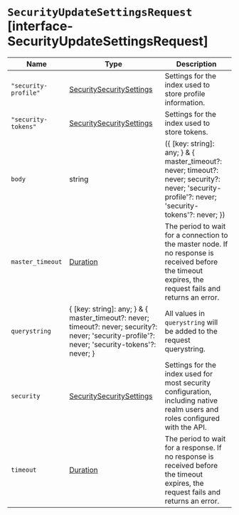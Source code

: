 # `SecurityUpdateSettingsRequest` [interface-SecurityUpdateSettingsRequest]

| Name | Type | Description |
| - | - | - |
| `"security-profile"` | [SecuritySecuritySettings](./SecuritySecuritySettings.md) | Settings for the index used to store profile information. |
| `"security-tokens"` | [SecuritySecuritySettings](./SecuritySecuritySettings.md) | Settings for the index used to store tokens. |
| `body` | string | ({ [key: string]: any; } & { master_timeout?: never; timeout?: never; security?: never; 'security-profile'?: never; 'security-tokens'?: never; }) | All values in `body` will be added to the request body. |
| `master_timeout` | [Duration](./Duration.md) | The period to wait for a connection to the master node. If no response is received before the timeout expires, the request fails and returns an error. |
| `querystring` | { [key: string]: any; } & { master_timeout?: never; timeout?: never; security?: never; 'security-profile'?: never; 'security-tokens'?: never; } | All values in `querystring` will be added to the request querystring. |
| `security` | [SecuritySecuritySettings](./SecuritySecuritySettings.md) | Settings for the index used for most security configuration, including native realm users and roles configured with the API. |
| `timeout` | [Duration](./Duration.md) | The period to wait for a response. If no response is received before the timeout expires, the request fails and returns an error. |
